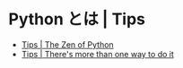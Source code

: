 # Python とは | Tips

- [Tips | The Zen of Python](./The_Zen_of_Python.md)
- [Tips | There's more than one way to do it](./TMTOWTDI.md)
